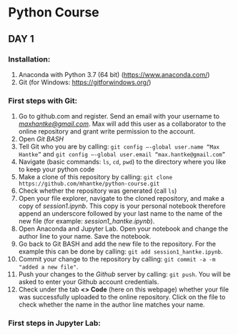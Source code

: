 # Python Course

## DAY 1

### Installation:
1) Anaconda with Python 3.7 (64 bit) (https://www.anaconda.com/)
2) Git (for Windows: https://gitforwindows.org/)

### First steps with Git:
1) Go to github.com and register. Send an email with your username to *maxhantke@gmail.com*. Max will add this user as a collaborator to the online repository and grant write permission to the account.
2) Open *Git BASH*
3) Tell Git who you are by calling: ``git config —-global user.name “Max Hantke”`` and ``git config —-global user.email “max.hantke@gmail.com”``
4) Navigate (basic commands: ``ls``, ``cd``, ``pwd``) to the directory where you like to keep your python code
5) Make a clone of this repository by calling: ``git clone https://github.com/mhantke/python-course.git``
6) Check whether the repository was generated (call ``ls``)
7) Open your file explorer, navigate to the cloned repository, and make a copy of *session1.ipynb*. This copy is your personal notebook therefore append an underscore followed by your last name to the name of the new file (for example: *session1_hantke.ipynb*).
9) Open Anaconda and Jupyter Lab. Open your notebook and change the author line to your name. Save the notebook.
10) Go back to Git BASH and add the new file to the repository. For the example this can be done by calling: ``git add session1_hantke.ipynb``.
11) Commit your change to the repository by calling: ``git commit -a -m "added a new file"``.
12) Push your changes to the *Github* server by calling: ``git push``. You will be asked to enter your Github account credentials.
13) Check under the tab **<> Code** (here on this webpage) whether your file was successfully uploaded to the online repository. Click on the file to check whether the name in the author line matches your name.

### First steps in Jupyter Lab:
